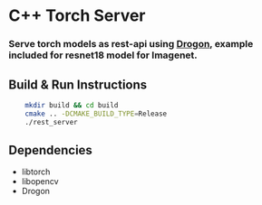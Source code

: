 # C++ Torch Server
### Serve torch models as rest-api using [Drogon](https://github.com/drogonframework/drogon), example included for resnet18 model for Imagenet.

## Build & Run Instructions
```bash
    mkdir build && cd build
    cmake .. -DCMAKE_BUILD_TYPE=Release
    ./rest_server
```

## Dependencies
* libtorch
* libopencv
* Drogon